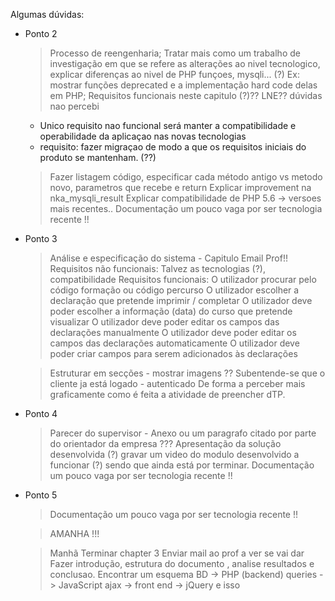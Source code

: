 Algumas dúvidas:
- Ponto 2
  > Processo de reengenharia; Tratar mais como um trabalho de investigação em que se refere as alterações ao nivel tecnologico, explicar diferenças ao nivel de PHP funçoes, mysqli... (?)
  > Ex: mostrar funções deprecated e a implementação hard code delas em PHP;
    > Requisitos funcionais neste capitulo (?)?? LNE?? dúvidas nao percebi
     - Unico requisito nao funcional será manter a compatibilidade e operabilidade da aplicaçao nas novas tecnologias
     - requisito: fazer migraçao de modo a que os requisitos iniciais do produto se mantenham. (??)

  > Fazer listagem código, especificar cada método antigo vs metodo novo, parametros que recebe e return
  > Explicar improvement na nka_mysqli_result
  > Explicar compatibilidade de PHP 5.6 -> versoes mais recentes.. Documentação um pouco vaga por ser tecnologia recente !!

 - Ponto 3
    > Análise e especificação do sistema - Capitulo Email Prof!!
    > Requisitos não funcionais:
    Talvez as tecnologias (?), compatibilidade
    > Requisitos funcionais:
    O utilizador procurar pelo código formação ou código percurso
    O utilizador escolher a declaração que pretende imprimir / completar
    O utilizador deve poder escolher a informação (data) do curso que pretende visualizar
    O utilizador deve poder editar os campos das declarações manualmente
    O utilizador deve poder editar os campos das declarações automaticamente
    O utilizador deve poder criar campos para serem adicionados às declarações

    > Estruturar em secções - mostrar imagens ??
    > Subentende-se que o cliente ja está logado - autenticado
    > De forma a perceber mais graficamente como é feita a atividade de preencher dTP.

  - Ponto 4
    > Parecer do supervisor - Anexo ou um paragrafo citado por parte do orientador da empresa ???
    > Apresentação da solução desenvolvida (?) gravar um video do modulo desenvolvido a funcionar (?) sendo que ainda está por terminar.
    Documentação um pouco vaga por ser tecnologia recente !!

  - Ponto 5
    > Documentação um pouco vaga por ser tecnologia recente !!


    > AMANHA !!!

    > Manhã
      > Terminar chapter 3
      > Enviar mail ao prof a ver se vai dar
      > Fazer introdução, estrutura do documento , analise resultados e conclusao.
      > Encontrar um esquema BD -> PHP (backend) queries -> JavaScript ajax -> front end -> jQuery e isso
